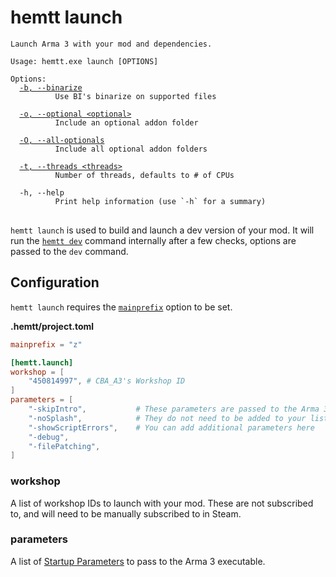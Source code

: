 # hemtt launch

<pre><code>Launch Arma 3 with your mod and dependencies.

Usage: hemtt.exe launch [OPTIONS]

Options:
  <a href="commands-dev.md#-b---binarize">-b, --binarize</a>
          Use BI's binarize on supported files

  <a href="commands-dev.md#-o---optional">-o, --optional &lt;optional&gt;</a>
          Include an optional addon folder

  <a href="commands-dev.md#-o---all-optionals">-O, --all-optionals</a>
          Include all optional addon folders

  <a href="commands.md#-t---threads">-t, --threads &lt;threads&gt;</a>
          Number of threads, defaults to # of CPUs

  -h, --help
          Print help information (use `-h` for a summary)
</code>
</pre>

`hemtt launch` is used to build and launch a dev version of your mod. It will run the [`hemtt dev`](commands-dev.md) command internally after a few checks, options are passed to the `dev` command.

## Configuration

`hemtt launch` requires the [`mainprefix`](configuration.md#main-prefix) option to be set.

**.hemtt/project.toml**

```toml
mainprefix = "z"

[hemtt.launch]
workshop = [
    "450814997", # CBA_A3's Workshop ID
]
parameters = [
    "-skipIntro",           # These parameters are passed to the Arma 3 executable
    "-noSplash",            # They do not need to be added to your list
    "-showScriptErrors",    # You can add additional parameters here
    "-debug",
    "-filePatching",
]
```


### workshop

A list of workshop IDs to launch with your mod. These are not subscribed to, and will need to be manually subscribed to in Steam.

### parameters

A list of [Startup Parameters](https://community.bistudio.com/wiki/Arma_3:_Startup_Parameters) to pass to the Arma 3 executable.
